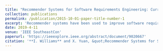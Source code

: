 ```yaml
---
title: "Recommender Systems for Software Requirements Engineering: Current Research & Challenges"
collection: publications
permalink: /publication/2015-10-01-paper-title-number-1
excerpt: 'Recommender systems have been used to improve software requirements engineering activities. This paper reviews literature on recommender systems for requirements engineering research since 2012. It discusses the common techniques used in recommender systems, the issues addressed by the recommender systems found in the literature, and challenges that still need to be addressed. Approaches to address some of the challenges are proposed.'
date: 2019-4-11
venue: 'IEEE SoutheastCon'
paperurl: 'https://ieeexplore.ieee.org/abstract/document/9020667'
citation: '**I. Williams** and X. Yuan, &quot;Recommender Systems for Software Requirements Engineering: Current Research & Challenges,&quot; <i>2019 SoutheastCon</i>, Huntsville, AL, USA, 2019, pp. 1-6'
---
```

